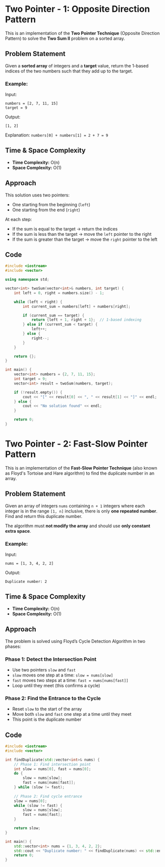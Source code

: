 # Two Pointer - 1: Opposite Direction Pattern

This is an implementation of the **Two Pointer Technique** (Opposite Direction Pattern) to solve the **Two Sum II** problem on a sorted array.

## Problem Statement

Given a **sorted array** of integers and a **target** value, return the 1-based indices of the two numbers such that they add up to the target.

### Example:

Input:
```
numbers = [2, 7, 11, 15]
target = 9
```

Output:
```
[1, 2]
```

Explanation: `numbers[0] + numbers[1] = 2 + 7 = 9`

## Time & Space Complexity

- **Time Complexity:** O(n)
- **Space Complexity:** O(1)

## Approach

This solution uses two pointers:
- One starting from the beginning (`left`)
- One starting from the end (`right`)

At each step:
- If the sum is equal to the target → return the indices
- If the sum is less than the target → move the `left` pointer to the right
- If the sum is greater than the target → move the `right` pointer to the left

## Code

```cpp
#include <iostream>
#include <vector>

using namespace std;

vector<int> twoSum(vector<int>& numbers, int target) {
    int left = 0, right = numbers.size() - 1;

    while (left < right) {
        int current_sum = numbers[left] + numbers[right];

        if (current_sum == target) {
            return {left + 1, right + 1};  // 1-based indexing
        } else if (current_sum < target) {
            left++;
        } else {
            right--;
        }
    }

    return {};
}

int main() {
    vector<int> numbers = {2, 7, 11, 15};
    int target = 9;
    vector<int> result = twoSum(numbers, target);

    if (!result.empty()) {
        cout << "[" << result[0] << ", " << result[1] << "]" << endl;
    } else {
        cout << "No solution found" << endl;
    }

    return 0;
}
```

# Two Pointer - 2: Fast-Slow Pointer Pattern

This is an implementation of the **Fast-Slow Pointer Technique** (also known as Floyd's Tortoise and Hare algorithm) to find the duplicate number in an array.

## Problem Statement

Given an array of integers `nums` containing `n + 1` integers where each integer is in the range `[1, n]` inclusive, there is only **one repeated number**. Find and return this duplicate number.

The algorithm must **not modify the array** and should use **only constant extra space**.

### Example:

Input:
```
nums = [1, 3, 4, 2, 2]
```

Output:
```
Duplicate number: 2
```

## Time & Space Complexity

- **Time Complexity:** O(n)
- **Space Complexity:** O(1)

## Approach

The problem is solved using Floyd’s Cycle Detection Algorithm in two phases:

### Phase 1: Detect the Intersection Point
- Use two pointers `slow` and `fast`
- `slow` moves one step at a time: `slow = nums[slow]`
- `fast` moves two steps at a time: `fast = nums[nums[fast]]`
- Loop until they meet (this confirms a cycle)

### Phase 2: Find the Entrance to the Cycle
- Reset `slow` to the start of the array
- Move both `slow` and `fast` one step at a time until they meet
- This point is the duplicate number

## Code

```cpp
#include <iostream>
#include <vector>

int findDuplicate(std::vector<int>& nums) {
    // Phase 1: Find intersection point
    int slow = nums[0], fast = nums[0];
    do {
        slow = nums[slow];
        fast = nums[nums[fast]];
    } while (slow != fast);
    
    // Phase 2: Find cycle entrance
    slow = nums[0];
    while (slow != fast) {
        slow = nums[slow];
        fast = nums[fast];
    }

    return slow;
}

int main() {
    std::vector<int> nums = {1, 3, 4, 2, 2};
    std::cout << "Duplicate number: " << findDuplicate(nums) << std::endl;
    return 0;
}
```

